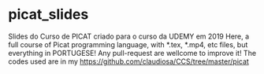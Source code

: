 # picat_slides
Slides do Curso de PICAT criado para o curso da UDEMY em 2019
Here, a full course of Picat programming language, with *.tex, *.mp4, etc files, but everything in PORTUGESE!
Any pull-request are wellcome to improve it!
The codes used are in my https://github.com/claudiosa/CCS/tree/master/picat
